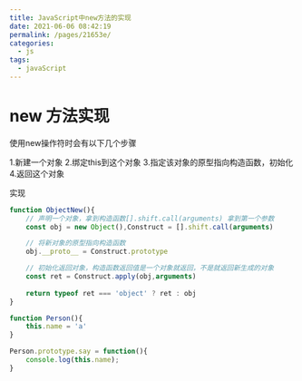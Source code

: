 ```yaml
---
title: JavaScript中new方法的实现
date: 2021-06-06 08:42:19
permalink: /pages/21653e/
categories:
  - js
tags:
  - javaScript
---
```


# new 方法实现

使用new操作符时会有以下几个步骤

1.新建一个对象
2.绑定this到这个对象
3.指定该对象的原型指向构造函数，初始化
4.返回这个对象

实现

```js
function ObjectNew(){
    // 声明一个对象，拿到构造函数[].shift.call(arguments) 拿到第一个参数
    const obj = new Object(),Construct = [].shift.call(arguments)

    // 将新对象的原型指向构造函数
    obj.__proto__ = Construct.prototype

    // 初始化返回对象，构造函数返回值是一个对象就返回，不是就返回新生成的对象
    const ret = Construct.apply(obj,arguments)
    
    return typeof ret === 'object' ? ret : obj
}

function Person(){
    this.name = 'a'
}

Person.prototype.say = function(){
    console.log(this.name);
}
```

